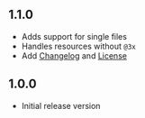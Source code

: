 ## 1.1.0

- Adds support for single files
- Handles resources without `@3x`
- Add [Changelog](CHANGELOG.md) and [License](LICENSE.md)

## 1.0.0

- Initial release version
